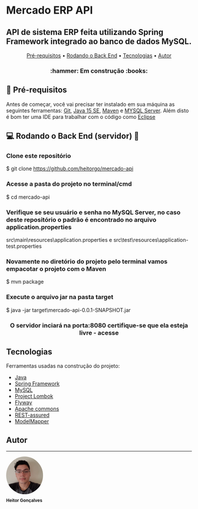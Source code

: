 # Mercado ERP API

## API de sistema ERP feita utilizando Spring Framework integrado ao banco de dados MySQL.

<p align="center">
 <a href="#pre-requisitos">Pré-requisitos</a> •
 <a href="#rodando-o-back-end-servidor">Rodando o Back End</a> • 
 <a href="#tecnologias">Tecnologias</a> •
 <a href="#autor">Autor</a>
</p>

<h3 align="center">:hammer: Em construção :books:</h3>

## :speech_balloon: Pré-requisitos 

Antes de começar, você vai precisar ter instalado em sua máquina as seguintes ferramentas:
[Git](https://git-scm.com), [Java 15 SE](https://www.oracle.com/java/technologies/javase/jdk15-archive-downloads.html),
[Maven](https://maven.apache.org/download.cgi) e [MYSQL Server](https://dev.mysql.com/downloads/mysql/). 
Além disto é bom ter uma IDE para trabalhar com o código como [Eclipse](https://www.eclipse.org/downloads/)

## :computer: Rodando o Back End (servidor) 🚀

### Clone este repositório
$ git clone <https://github.com/heitorgo/mercado-api>

### Acesse a pasta do projeto no terminal/cmd
$ cd mercado-api

### Verifique se seu usuário e senha no MySQL Server, no caso deste repositório o padrão é encontrado no arquivo application.properties
src\main\resources\application.properties e src\test\resources\application-test.properties

### Novamente no diretório do projeto pelo terminal vamos empacotar o projeto com  o Maven
$ mvn package

### Execute o arquivo jar na pasta target
$ java -jar target\mercado-api-0.0.1-SNAPSHOT.jar

<h3 align="center"> O servidor inciará na porta:8080 certifique-se que ela esteja livre - acesse <http://localhost:8080></h3>

## Tecnologias

Ferramentas usadas na construção do projeto:

- [Java](https://www.oracle.com/br/java/)
- [Spring Framework](https://spring.io/)
- [MySQL](https://www.mysql.com/)
- [Project Lombok](https://projectlombok.org/)
- [Flyway](https://flywaydb.org/)
- [Apache commons](https://commons.apache.org/)
- [REST-assured](https://rest-assured.io/)
- [ModelMapper](https://modelmapper.org/)

## Autor
---

<img style="border-radius: 50%;" src="./assets/img/Autor.jpg" width="100px;" alt=""/>
<br/>
<sub><b>Heitor Gonçalves</b></sub>

